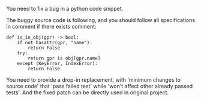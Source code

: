 You need to fix a bug in a python code snippet.

The buggy source code is following, and you should follow all specifications in comment if there exists comment:

	def is_in_obj(gpr) -> bool:
		if not hasattr(gpr, "name"):
			return False
		try:
			return gpr is obj[gpr.name]
		except (KeyError, IndexError):
			return False



You need to provide a drop-in replacement, with 'minimum changes to source code' that 'pass failed test' while 'won't affect other already passed tests'. And the fixed patch can be directly used in original project.